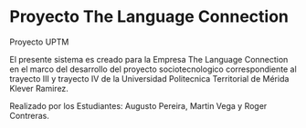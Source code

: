 # Proyecto The Language Connection
 Proyecto UPTM

 El presente sistema es creado para la Empresa The Language Connection en el marco del desarrollo del proyecto sociotecnologico correspondiente al trayecto III y trayecto IV de la Universidad Politecnica Territorial de Mérida Klever Ramirez. 

 Realizado por los Estudiantes: Augusto Pereira, Martin Vega y Roger Contreras.
 